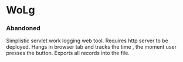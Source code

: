 # WoLg
### Abandoned

Simplistic servlet work logging web tool.
Requires  http server to be deployed. 
Hangs in  browser tab and tracks the time , the moment user presses the button.
Exports all records into the file.


